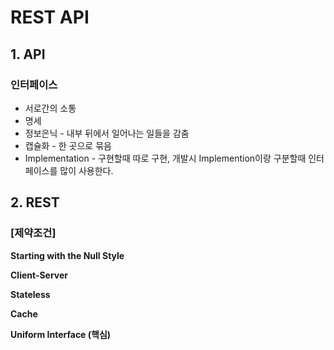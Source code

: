 # REST API

## 1. API

### 인터페이스

* 서로간의 소통
* 명세
* 정보은닉 - 내부 뒤에서 일어나는 일들을 감춤
* 캡슐화 - 한 곳으로 묶음
* Implementation - 구현할때 따로 구현, 개발시  Implemention이랑 구분할때 인터페이스를 많이 사용한다.

## 2. REST

### \[제약조건]

**Starting with the Null Style**&#x20;

**Client-Server**

**Stateless**

**Cache**

**Uniform Interface  (핵심)**






